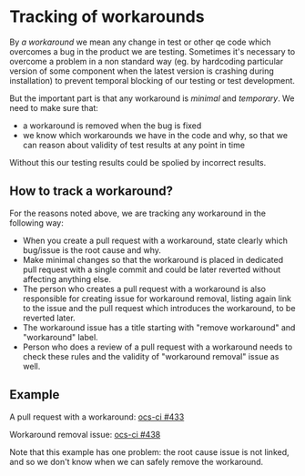 # Tracking of workarounds

By *a workaround* we mean any change in test or other qe code which overcomes a
bug in the product we are testing. Sometimes it's necessary to overcome a
problem in a non standard way (eg. by hardcoding particular version of some
component when the latest version is crashing during installation) to prevent
temporal blocking of our testing or test development.

But the important part is that any workaround is *minimal* and *temporary*. We
need to make sure that:

- a workaround is removed when the bug is fixed
- we know which workarounds we have in the code and why, so that we can reason
  about validity of test results at any point in time

Without this our testing results could be spolied by incorrect results.

## How to track a workaround?

For the reasons noted above, we are tracking any workaround in the following
way:

- When you create a pull request with a workaround, state clearly which
  bug/issue is the root cause and why.
- Make minimal changes so that the workaround is placed in dedicated pull
  request with a single commit and could be later reverted without affecting
  anything else.
- The person who creates a pull request with a workaround is also responsible
  for creating issue for workaround removal, listing again link to the issue
  and the pull request which introduces the workaround, to be reverted later.
- The workaround issue has a title starting with "remove workaround" and
  "workaround" label.
- Person who does a review of a pull request with a workaround needs to check
  these rules and the validity of "workaround removal" issue as well.

## Example

A pull request with a workaround: [ocs-ci #433](https://github.com/red-hat-storage/ocs-ci/pull/433)

Workaround removal issue: [ocs-ci #438](https://github.com/red-hat-storage/ocs-ci/issues/438)

Note that this example has one problem: the root cause issue is not linked, and
so we don't know when we can safely remove the workaround.
